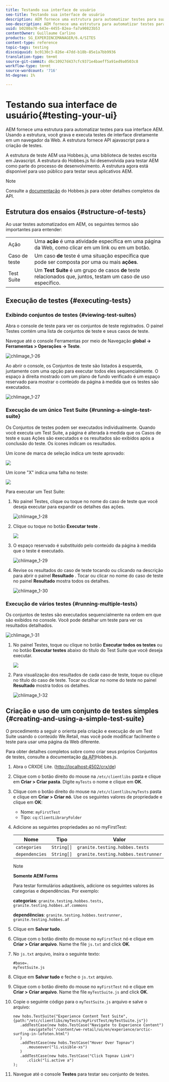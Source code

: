 ```yaml
---
title: Testando sua interface de usuário
seo-title: Testando sua interface de usuário
description: AEM fornece uma estrutura para automatizar testes para sua interface de usuário AEM
seo-description: AEM fornece uma estrutura para automatizar testes para sua interface de usuário AEM
uuid: b0280a70-643e-4455-82ea-fa7a90823b53
contentOwner: Guillaume Carlino
products: SG_EXPERIENCEMANAGER/6.4/SITES
content-type: reference
topic-tags: testing
discoiquuid: bc0130c3-826e-47dd-b18b-85e1a7bb9936
translation-type: tm+mt
source-git-commit: d6c10927d437cfc9371e4baeff5a91ed9a0503c8
workflow-type: tm+mt
source-wordcount: '716'
ht-degree: 1%

---
```



# Testando sua interface de usuário{#testing-your-ui}

AEM fornece uma estrutura para automatizar testes para sua interface AEM. Usando a estrutura, você grava e executa testes de interface diretamente em um navegador da Web. A estrutura fornece API ajavascript para a criação de testes.

A estrutura de teste AEM usa Hobbes.js, uma biblioteca de testes escrita em Javascript. A estrutura do Hobbes.js foi desenvolvida para testar AEM como parte do processo de desenvolvimento. A estrutura agora está disponível para uso público para testar seus aplicativos AEM.

>[!NOTE]
>
>Consulte a [documentação](https://helpx.adobe.com/experience-manager/6-4/sites/developing/using/reference-materials/test-api/index.html) do Hobbes.js para obter detalhes completos da API.

## Estrutura dos ensaios {#structure-of-tests}

Ao usar testes automatizados em AEM, os seguintes termos são importantes para entender:

|  |  |
|---|---|
| Ação | Uma **ação** é uma atividade específica em uma página da Web, como clicar em um link ou em um botão. |
| Caso de teste | Um caso **de** teste é uma situação específica que pode ser composta por uma ou mais **ações**. |
| Test Suite | Um **Test Suite** é um grupo de casos **de** teste relacionados que, juntos, testam um caso de uso específico. |

## Execução de testes {#executing-tests}

### Exibindo conjuntos de testes {#viewing-test-suites}

Abra o console de teste para ver os conjuntos de teste registrados. O painel Testes contém uma lista de conjuntos de teste e seus casos de teste.

Navegue até o console Ferramentas por meio de Navegação **global -> Ferramentas > Operações -> Teste**.

![chlimage_1-26](assets/chlimage_1-26.png)

Ao abrir o console, os Conjuntos de teste são listados à esquerda, juntamente com uma opção para executar todos eles sequencialmente. O espaço à direita mostrado com um plano de fundo verificado é um espaço reservado para mostrar o conteúdo da página à medida que os testes são executados.

![chlimage_1-27](assets/chlimage_1-27.png)

### Execução de um único Test Suite {#running-a-single-test-suite}

Os Conjuntos de testes podem ser executados individualmente. Quando você executa um Test Suite, a página é alterada à medida que os Casos de teste e suas Ações são executados e os resultados são exibidos após a conclusão do teste. Os ícones indicam os resultados.

Um ícone de marca de seleção indica um teste aprovado:

![](do-not-localize/chlimage_1-5.png)

Um ícone &quot;X&quot; indica uma falha no teste:

![](do-not-localize/chlimage_1-6.png)

Para executar um Test Suite:

1. No painel Testes, clique ou toque no nome do caso de teste que você deseja executar para expandir os detalhes das ações.

   ![chlimage_1-28](assets/chlimage_1-28.png)

1. Clique ou toque no botão **Executar teste** .

   ![](do-not-localize/chlimage_1-7.png)

1. O espaço reservado é substituído pelo conteúdo da página à medida que o teste é executado.

   ![chlimage_1-29](assets/chlimage_1-29.png)

1. Revise os resultados do caso de teste tocando ou clicando na descrição para abrir o painel **Resultado** . Tocar ou clicar no nome do caso de teste no painel **Resultado** mostra todos os detalhes.

   ![chlimage_1-30](assets/chlimage_1-30.png)

### Execução de vários testes {#running-multiple-tests}

Os conjuntos de testes são executados sequencialmente na ordem em que são exibidos no console. Você pode detalhar um teste para ver os resultados detalhados.

![chlimage_1-31](assets/chlimage_1-31.png)

1. No painel Testes, toque ou clique no botão **Executar todos os testes** ou no botão **Executar testes** abaixo do título do Test Suite que você deseja executar.

   ![](do-not-localize/chlimage_1-8.png)

1. Para visualização dos resultados de cada caso de teste, toque ou clique no título do caso de teste. Tocar ou clicar no nome do teste no painel **Resultado** mostra todos os detalhes.

   ![chlimage_1-32](assets/chlimage_1-32.png)

## Criação e uso de um conjunto de testes simples {#creating-and-using-a-simple-test-suite}

O procedimento a seguir o orienta pela criação e execução de um Test Suite usando o conteúdo [](/help/sites-developing/we-retail.md)We.Retail, mas você pode modificar facilmente o teste para usar uma página da Web diferente.

Para obter detalhes completos sobre como criar seus próprios Conjuntos de testes, consulte a documentação [da API](https://helpx.adobe.com/experience-manager/6-4/sites/developing/using/reference-materials/test-api/index.html)Hobbes.js.

1. Abra o CRXDE Lite. ([http://localhost:4502/crx/de](http://localhost:4502/crx/de))
1. Clique com o botão direito do mouse na `/etc/clientlibs` pasta e clique em **Criar > Criar pasta**. Digite `myTests` o nome e clique em **OK**.
1. Clique com o botão direito do mouse na `/etc/clientlibs/myTests` pasta e clique em **Criar > Criar nó**. Use os seguintes valores de propriedade e clique em **OK**:

   * Nome: `myFirstTest`
   * Tipo: `cq:ClientLibraryFolder`

1. Adicione as seguintes propriedades ao nó myFirstTest:

   | Nome | Tipo | Valor |
   |---|---|---|
   | `categories` | `String[]` | `granite.testing.hobbes.tests` |
   | `dependencies` | `String[]` | `granite.testing.hobbes.testrunner` |

   >[!NOTE]
   >
   >**Somente AEM Forms**
   >
   >Para testar formulários adaptáveis, adicione os seguintes valores às categorias e dependências. Por exemplo:
   >
   >**categorias**: `granite.testing.hobbes.tests, granite.testing.hobbes.af.commons`
   >
   >**dependências**: `granite.testing.hobbes.testrunner, granite.testing.hobbes.af`

1. Clique em **Salvar tudo**.
1. Clique com o botão direito do mouse no `myFirstTest` nó e clique em **Criar > Criar arquivo**. Name the file `js.txt` and click **OK**.
1. No `js.txt` arquivo, insira o seguinte texto:

   ```
   #base=.
   myTestSuite.js
   ```

1. Clique em **Salvar tudo** e feche o `js.txt` arquivo.
1. Clique com o botão direito do mouse no `myFirstTest` nó e clique em **Criar > Criar arquivo**. Name the file `myTestSuite.js` and click **OK**.
1. Copie o seguinte código para o `myTestSuite.js` arquivo e salve o arquivo:

   ```
   new hobs.TestSuite("Experience Content Test Suite", {path:"/etc/clientlibs/myTests/myFirstTest/myTestSuite.js"})
      .addTestCase(new hobs.TestCase("Navigate to Experience Content")
         .navigateTo("/content/we-retail/us/en/experience/arctic-surfing-in-lofoten.html")
      )
      .addTestCase(new hobs.TestCase("Hover Over Topnav")
         .mouseover("li.visible-xs")
      )
      .addTestCase(new hobs.TestCase("Click Topnav Link")
         .click("li.active a")
   );
   ```

1. Navegue até o console **Testes** para testar seu conjunto de testes.

